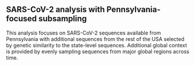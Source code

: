 ## SARS-CoV-2 analysis with Pennsylvania-focused subsampling
This analysis focuses on SARS-CoV-2 sequences available from Pennsylvania with additional sequences from the rest of the USA selected by genetic similarity to the state-level sequences. Additional global context is provided by evenly sampling sequences from major global regions across time.
